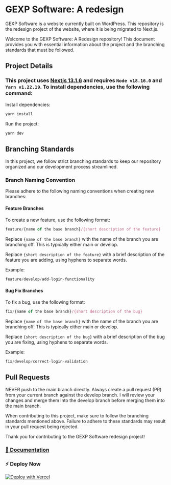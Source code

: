 # GEXP Software: A redesign

GEXP Software is a website currently built on WordPress. This repository is the redesign project of the website, where it is being migrated to Next.js.

Welcome to the GEXP Software: A Redesign repository! This document provides you with essential information about the project and the branching standards that must be followed.

## Project Details

### This project uses [Nextjs 13.1.6](https://nextjs.org/blog/next-13) and requires `Node v18.16.0` and `Yarn v1.22.19`. To install dependencies, use the following command:

Install dependencies:
```javascript
yarn install
```
Run the project:
```javascript
yarn dev
```

## Branching Standards
In this project, we follow strict branching standards to keep our repository organized and our development process streamlined.

### Branch Naming Convention
Please adhere to the following naming conventions when creating new branches:

#### Feature Branches
To create a new feature, use the following format:
```javascript
feature/{name of the base branch}/{short description of the feature}
```
Replace `{name of the base branch}` with the name of the branch you are branching off. This is typically either main or develop.

Replace `{short description of the feature}` with a brief description of the feature you are adding, using hyphens to separate words.

Example:

```javascript
feature/develop/add-login-functionality
```

#### Bug Fix Branches
To fix a bug, use the following format:

```javascript
fix/{name of the base branch}/{short description of the bug}
```
Replace `{name of the base branch}` with the name of the branch you are branching off. This is typically either main or develop.

Replace `{short description of the bug}` with a brief description of the bug you are fixing, using hyphens to separate words.

Example:

```javascript
fix/develop/correct-login-validation
```

## Pull Requests
NEVER push to the main branch directly. Always create a pull request (PR) from your current branch against the develop branch. I will review your changes and merge them into the develop branch before merging them into the main branch.

When contributing to this project, make sure to follow the branching standards mentioned above. Failure to adhere to these standards may result in your pull request being rejected.

Thank you for contributing to the GEXP Software redesign project!

### [🔌 Documentation](https://nextjstemplates.com/docs)

### ⚡ Deploy Now

[![Deploy with Vercel](https://vercel.com/button)](https://vercel.com/new/clone?repository-url=https%3A%2F%2Fgithub.com%2FNextJSTemplates%2Fstartup-nextjs)
